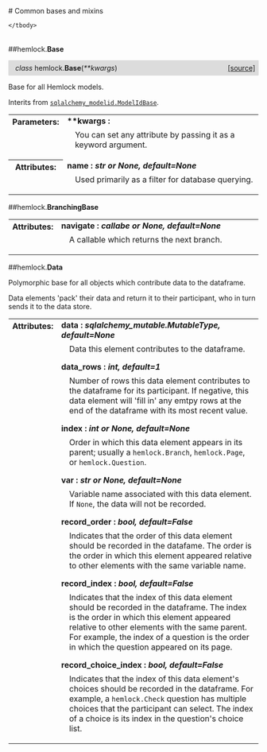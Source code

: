 <script src="https://cdn.mathjax.org/mathjax/latest/MathJax.js?config=TeX-AMS-MML_HTMLorMML" type="text/javascript"></script>

<link rel="stylesheet" href="https://assets.readthedocs.org/static/css/readthedocs-doc-embed.css" type="text/css" />

<style>
    a.src-href {
        float: right;
    }
    p.attr {
        margin-top: 0.5em;
        margin-left: 1em;
    }
    p.func-header {
        background-color: gainsboro;
        border-radius: 0.1em;
        padding: 0.5em;
        padding-left: 1em;
    }
    table.field-table {
        border-radius: 0.1em
    }
</style># Common bases and mixins

<table class="docutils field-list field-table" frame="void" rules="none">
    <col class="field-name" />
    <col class="field-body" />
    <tbody valign="top">
        
    </tbody>
</table>



##hemlock.**Base**

<p class="func-header">
    <i>class</i> hemlock.<b>Base</b>(<i>**kwargs</i>) <a class="src-href" target="_blank" href="https://github.com/dsbowen/hemlock/blob/master/hemlock/models/bases.py#L18">[source]</a>
</p>

Base for all Hemlock models.

Interits from
[`sqlalchemy_modelid.ModelIdBase`](https://dsbowen.github.io/sqlalchemy-modelid/).

<table class="docutils field-list field-table" frame="void" rules="none">
    <col class="field-name" />
    <col class="field-body" />
    <tbody valign="top">
        <tr class="field">
    <th class="field-name"><b>Parameters:</b></td>
    <td class="field-body" width="100%"><b>**kwargs : <i></i></b>
<p class="attr">
    You can set any attribute by passing it as a keyword argument.
</p></td>
</tr>
<tr class="field">
    <th class="field-name"><b>Attributes:</b></td>
    <td class="field-body" width="100%"><b>name : <i>str or None, default=None</i></b>
<p class="attr">
    Used primarily as a filter for database querying.
</p></td>
</tr>
    </tbody>
</table>





##hemlock.**BranchingBase**





<table class="docutils field-list field-table" frame="void" rules="none">
    <col class="field-name" />
    <col class="field-body" />
    <tbody valign="top">
        <tr class="field">
    <th class="field-name"><b>Attributes:</b></td>
    <td class="field-body" width="100%"><b>navigate : <i>callabe or None, default=None</i></b>
<p class="attr">
    A callable which returns the next branch.
</p></td>
</tr>
    </tbody>
</table>





##hemlock.**Data**



Polymorphic base for all objects which contribute data to the dataframe.

Data elements 'pack' their data and return it to their participant, who in turn sends it to the data store.

<table class="docutils field-list field-table" frame="void" rules="none">
    <col class="field-name" />
    <col class="field-body" />
    <tbody valign="top">
        <tr class="field">
    <th class="field-name"><b>Attributes:</b></td>
    <td class="field-body" width="100%"><b>data : <i>sqlalchemy_mutable.MutableType, default=None</i></b>
<p class="attr">
    Data this element contributes to the dataframe.
</p>
<b>data_rows : <i>int, default=1</i></b>
<p class="attr">
    Number of rows this data element contributes to the dataframe for its participant. If negative, this data element will 'fill in' any emtpy rows at the end of the dataframe with its most recent value.
</p>
<b>index : <i>int or None, default=None</i></b>
<p class="attr">
    Order in which this data element appears in its parent; usually a <code>hemlock.Branch</code>, <code>hemlock.Page</code>, or <code>hemlock.Question</code>.
</p>
<b>var : <i>str or None, default=None</i></b>
<p class="attr">
    Variable name associated with this data element. If <code>None</code>, the data will not be recorded.
</p>
<b>record_order : <i>bool, default=False</i></b>
<p class="attr">
    Indicates that the order of this data element should be recorded in the datafame. The order is the order in which this element appeared relative to other elements with the same variable name.
</p>
<b>record_index : <i>bool, default=False</i></b>
<p class="attr">
    Indicates that the index of this data element should be recorded in the dataframe. The index is the order in which this element appeared relative to other elements with the same parent. For example, the index of a question is the order in which the question appeared on its page.
</p>
<b>record_choice_index : <i>bool, default=False</i></b>
<p class="attr">
    Indicates that the index of this data element's choices should be recorded in the dataframe. For example, a <code>hemlock.Check</code> question has multiple choices that the participant can select. The index of a choice is its index in the question's choice list.
</p></td>
</tr>
    </tbody>
</table>



